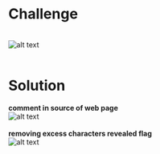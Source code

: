 # Challenge #
<br>![alt text](https://github.com/bzyo/CTFs/blob/master/2018/tuctf/misc/imgs/misc001.png)
<br><br>
# Solution #
**comment in source of web page**
<br>![alt text](https://github.com/bzyo/CTFs/blob/master/2018/tuctf/misc/imgs/misc001-1.png)
<br><br>
**removing excess characters revealed flag**
<br>![alt text](https://github.com/bzyo/CTFs/blob/master/2018/tuctf/misc/imgs/misc001-2.png)
<br><br>

